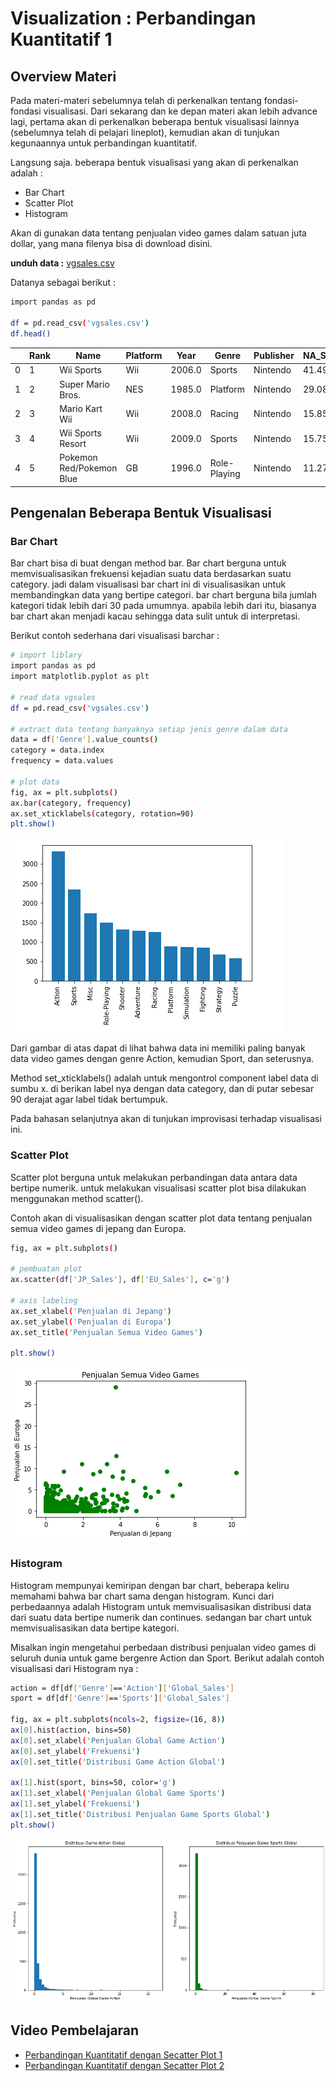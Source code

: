 <h1>Visualization : Perbandingan Kuantitatif 1</h1>
<h2>Overview Materi</h2>

Pada materi-materi sebelumnya telah di perkenalkan tentang fondasi-fondasi visualisasi. Dari sekarang dan ke depan materi akan lebih advance lagi, pertama akan di perkenalkan beberapa bentuk visualisasi lainnya (sebelumnya telah di pelajari lineplot), kemudian akan di tunjukan kegunaannya untuk perbandingan kuantitatif.

Langsung saja. beberapa bentuk visualisasi yang akan di perkenalkan adalah :
<ul>
    <li>Bar Chart</li>
    <li>Scatter Plot</li>
    <li>Histogram</li>
</ul>

Akan di gunakan data tentang penjualan video games dalam satuan juta dollar, yang mana filenya bisa di download disini.

<b>unduh data :</b> <a href="https://github.com/boyzitakazi/Source-Code-Belajar/blob/master/Python%20Course%20For%20Data%20Science/WEEK%203/Day%204/vgsales.csv">vgsales.csv</a>

Datanya sebagai berikut :
```sh
import pandas as pd

df = pd.read_csv('vgsales.csv')
df.head()
```

|	|Rank	|Name						|Platform	|Year	|Genre			|Publisher	|NA_Sales	|EU_Sales	|JP_Sales	|Other_Sales	|Global_Sales	|
|---|-------|---------------------------|-----------|-------|---------------|-----------|-----------|-----------|-----------|---------------|-------|
|0	|1		|Wii Sports					|Wii		|2006.0	|Sports			|Nintendo	|41.49		|29.02		|3.77		|8.46			|82.74	|
|1	|2		|Super Mario Bros.			|NES		|1985.0	|Platform		|Nintendo	|29.08		|3.58		|6.81		|0.77			|40.24	|
|2	|3		|Mario Kart Wii				|Wii		|2008.0	|Racing			|Nintendo	|15.85		|12.88		|3.79		|3.31			|35.82	|
|3	|4		|Wii Sports Resort			|Wii		|2009.0	|Sports			|Nintendo	|15.75		|11.01		|3.28		|2.96			|33.00	|
|4	|5		|Pokemon Red/Pokemon Blue	|GB			|1996.0	|Role-Playing	|Nintendo	|11.27		|8.89		|10.22		|1.00			|31.37	|

<h2>Pengenalan Beberapa Bentuk Visualisasi</h2>
<h3>Bar Chart</h3>

Bar chart bisa di buat dengan method bar. Bar chart berguna untuk memvisualisasikan frekuensi kejadian suatu data berdasarkan suatu category. jadi dalam visualisasi bar chart ini di visualisasikan untuk membandingkan data yang bertipe categori. bar chart berguna bila jumlah kategori tidak lebih dari 30 pada umumnya. apabila lebih dari itu, biasanya bar chart akan menjadi kacau sehingga data sulit untuk di interpretasi.

Berikut contoh sederhana dari visualisasi barchar :
```sh
# import liblary
import pandas as pd
import matplotlib.pyplot as plt

# read data vgsales
df = pd.read_csv('vgsales.csv')

# extract data tentang banyaknya setiap jenis genre dalam data
data = df['Genre'].value_counts()
category = data.index
frequency = data.values

# plot data
fig, ax = plt.subplots()
ax.bar(category, frequency)
ax.set_xticklabels(category, rotation=90)
plt.show()
```

<img src="https://github.com/boyzitakazi/Source-Code-Belajar/blob/master/Python%20Course%20For%20Data%20Science/img/IMG%20WEEK%203/kuantitatif1.png" alt="kuantitatif1">

Dari gambar di atas dapat di lihat bahwa data ini memiliki paling banyak data video games dengan genre Action, kemudian Sport, dan seterusnya.

Method set_xticklabels() adalah untuk mengontrol component label data di sumbu x. di berikan label nya dengan data category, dan di putar sebesar 90 derajat agar label tidak bertumpuk.

Pada bahasan selanjutnya akan di tunjukan improvisasi terhadap visualisasi ini.
<h3>Scatter Plot</h3>

Scatter plot berguna untuk melakukan perbandingan data antara data bertipe numerik. untuk melakukan visualisasi scatter plot bisa dilakukan menggunakan method scatter().

Contoh akan di visualisasikan dengan scatter plot data tentang penjualan semua video games di jepang dan Europa.
```sh
fig, ax = plt.subplots()

# pembuatan plot
ax.scatter(df['JP_Sales'], df['EU_Sales'], c='g')

# axis labeling
ax.set_xlabel('Penjualan di Jepang')
ax.set_ylabel('Penjualan di Europa')
ax.set_title('Penjualan Semua Video Games')

plt.show()
```
<img src="https://github.com/boyzitakazi/Source-Code-Belajar/blob/master/Python%20Course%20For%20Data%20Science/img/IMG%20WEEK%203/kuantitatif2.png" alt="kuantitatif2">

<h3>Histogram</h3>

Histogram mempunyai kemiripan dengan bar chart, beberapa keliru memahami bahwa bar chart sama dengan histogram. Kunci dari perbedaannya adalah Histogram untuk memvisualisasikan distribusi data dari suatu data bertipe numerik dan continues. sedangan bar chart untuk memvisualisasikan data bertipe kategori.

Misalkan ingin mengetahui perbedaan distribusi penjualan video games di seluruh dunia untuk game bergenre Action dan Sport. Berikut adalah contoh visualisasi dari Histogram nya :
```sh
action = df[df['Genre']=='Action']['Global_Sales']
sport = df[df['Genre']=='Sports']['Global_Sales']

fig, ax = plt.subplots(ncols=2, figsize=(16, 8))
ax[0].hist(action, bins=50)
ax[0].set_xlabel('Penjualan Global Game Action')
ax[0].set_ylabel('Frekuensi')
ax[0].set_title('Distribusi Game Action Global')

ax[1].hist(sport, bins=50, color='g')
ax[1].set_xlabel('Penjualan Global Game Sports')
ax[1].set_ylabel('Frekuensi')
ax[1].set_title('Distribusi Penjualan Game Sports Global')
plt.show()
```

<img src="https://github.com/boyzitakazi/Source-Code-Belajar/blob/master/Python%20Course%20For%20Data%20Science/img/IMG%20WEEK%203/kuantitatif3.png" alt="kuantitatif3">

<h2>Video Pembelajaran</h2>
<ul>
    <li><a href="https://youtu.be/zduwtYbQnkE">Perbandingan Kuantitatif dengan Secatter Plot 1</a></li>
    <li><a href="https://youtu.be/FTqGQXf-XOg">Perbandingan Kuantitatif dengan Secatter Plot 2</a></li>
</ul>